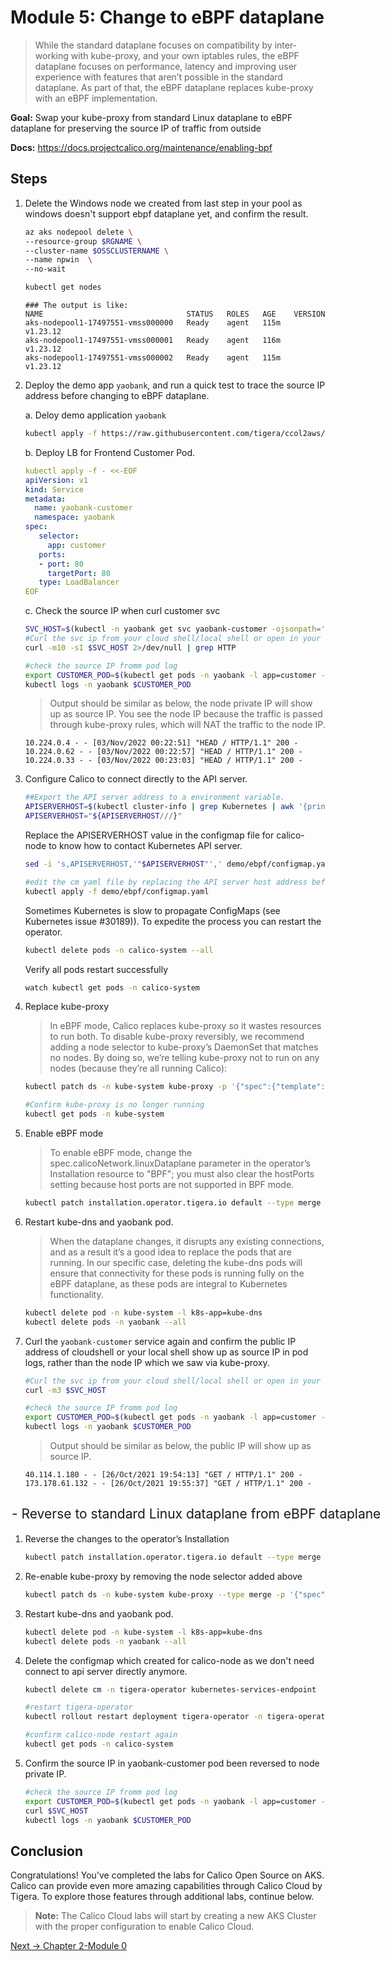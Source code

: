 # Module 5: Change to eBPF dataplane
>While the standard dataplane focuses on compatibility by inter-working with kube-proxy, and your own iptables rules, the eBPF dataplane focuses on performance, latency and improving user experience with features that aren’t possible in the standard dataplane. As part of that, the eBPF dataplane replaces kube-proxy with an eBPF implementation. 

**Goal:** Swap your kube-proxy from standard Linux dataplane to eBPF dataplane for preserving the source IP of traffic from outside

**Docs:** https://docs.projectcalico.org/maintenance/enabling-bpf


## Steps

1. Delete the Windows node we created from last step in your pool as windows doesn't support ebpf dataplane yet, and confirm the result.
   ```bash
   az aks nodepool delete \
   --resource-group $RGNAME \
   --cluster-name $OSSCLUSTERNAME \
   --name npwin  \
   --no-wait
   ```
   
   ```bash
   kubectl get nodes
   ```

   ```text
   ### The output is like:
   NAME                                STATUS   ROLES   AGE    VERSION
   aks-nodepool1-17497551-vmss000000   Ready    agent   115m   v1.23.12
   aks-nodepool1-17497551-vmss000001   Ready    agent   116m   v1.23.12
   aks-nodepool1-17497551-vmss000002   Ready    agent   115m   v1.23.12
   ```


2. Deploy the demo app `yaobank`, and run a quick test to trace the source IP address before changing to eBPF dataplane.

   a. Deloy demo application `yaobank`
   ```bash
   kubectl apply -f https://raw.githubusercontent.com/tigera/ccol2aws/main/yaobank.yaml
   ```

   b. Deploy LB for Frontend Customer Pod.
   ```yaml
   kubectl apply -f - <<-EOF
   apiVersion: v1
   kind: Service
   metadata:
     name: yaobank-customer
     namespace: yaobank
   spec:
      selector:
        app: customer
      ports:
      - port: 80
        targetPort: 80
      type: LoadBalancer
   EOF
   ```

   c. Check the source IP when curl customer svc 

    ```bash
    SVC_HOST=$(kubectl -n yaobank get svc yaobank-customer -ojsonpath='{.status.loadBalancer.ingress[0].ip}')
    #Curl the svc ip from your cloud shell/local shell or open in your browser to generate logs.
    curl -m10 -sI $SVC_HOST 2>/dev/null | grep HTTP
    ```
    
    ```bash
    #check the source IP fromm pod log
    export CUSTOMER_POD=$(kubectl get pods -n yaobank -l app=customer -o name)
    kubectl logs -n yaobank $CUSTOMER_POD
    ```
 
    > Output should be similar as below, the node private IP will show up as source IP. You see the node IP because the traffic is passed through kube-proxy rules, which will NAT the traffic to the node IP.
    ```text
    10.224.0.4 - - [03/Nov/2022 00:22:51] "HEAD / HTTP/1.1" 200 -
    10.224.0.62 - - [03/Nov/2022 00:22:57] "HEAD / HTTP/1.1" 200 -
    10.224.0.33 - - [03/Nov/2022 00:23:03] "HEAD / HTTP/1.1" 200 -
    ```

3. Configure Calico to connect directly to the API server. 

   ```bash
   ##Export the API server address to a environment variable.
   APISERVERHOST=$(kubectl cluster-info | grep Kubernetes | awk '{print $NF}' | awk -F ':' '{print $2}')
   APISERVERHOST="${APISERVERHOST///}"
   ```

   Replace the APISERVERHOST value in the configmap file for calico-node to know how to contact Kubernetes API server.

   ```bash
   sed -i 's,APISERVERHOST,'"$APISERVERHOST"',' demo/ebpf/configmap.yaml
   ```

   ```bash
   #edit the cm yaml file by replacing the API server host address before apply it 
   kubectl apply -f demo/ebpf/configmap.yaml
   ```

   Sometimes Kubernetes is slow to propagate ConfigMaps (see Kubernetes issue #30189)). To expedite the process you can restart the operator.

   ```bash
   kubectl delete pods -n calico-system --all
   ```

   Verify all pods restart successfully

   ```bash
   watch kubectl get pods -n calico-system 
   ```

4. Replace kube-proxy 
   > In eBPF mode, Calico replaces kube-proxy so it wastes resources to run both. To disable kube-proxy reversibly, we recommend adding a node selector to kube-proxy’s DaemonSet that matches no nodes. By doing so, we’re telling kube-proxy not to run on any nodes (because they’re all running Calico):
   

   ```bash
   kubectl patch ds -n kube-system kube-proxy -p '{"spec":{"template":{"spec":{"nodeSelector":{"non-calico": "true"}}}}}'
   ```
   
   ```bash
   #Confirm kube-proxy is no longer running
   kubectl get pods -n kube-system
   ```

5. Enable eBPF mode
   > To enable eBPF mode, change the spec.calicoNetwork.linuxDataplane parameter in the operator’s Installation resource to "BPF"; you must also clear the hostPorts setting because host ports are not supported in BPF mode.

   ```bash
   kubectl patch installation.operator.tigera.io default --type merge -p '{"spec":{"calicoNetwork":{"linuxDataplane":"BPF", "hostPorts":null}}}'
   ```

6. Restart kube-dns and yaobank pod.

   > When the dataplane changes, it disrupts any existing connections, and as a result it’s a good idea to replace the pods that are running. In our specific case, deleting the kube-dns pods will ensure that connectivity for these pods is running fully on the eBPF dataplane, as these pods are integral to Kubernetes functionality.

   ```bash
   kubectl delete pod -n kube-system -l k8s-app=kube-dns
   kubectl delete pods -n yaobank --all
   ```

7. Curl the `yaobank-customer` service again and confirm the public IP address of cloudshell or your local shell show up as source IP in pod logs, rather than the node IP which we saw via kube-proxy. 

   ```bash
   #Curl the svc ip from your cloud shell/local shell or open in your browser to generate logs.
   curl -m3 $SVC_HOST
   ```
    
   ```bash
   #check the source IP fromm pod log
   export CUSTOMER_POD=$(kubectl get pods -n yaobank -l app=customer -o name)
   kubectl logs -n yaobank $CUSTOMER_POD
   ```
 
   > Output should be similar as below, the public IP will show up as source IP.
   ```text
   40.114.1.180 - - [26/Oct/2021 19:54:13] "GET / HTTP/1.1" 200 -
   173.178.61.132 - - [26/Oct/2021 19:55:37] "GET / HTTP/1.1" 200 -
   ```


## <Option> - Reverse to standard Linux dataplane from eBPF dataplane 

1. Reverse the changes to the operator’s Installation

   ```bash
   kubectl patch installation.operator.tigera.io default --type merge -p '{"spec":{"calicoNetwork":{"linuxDataplane":"Iptables"}}}'
   ```
2. Re-enable kube-proxy by removing the node selector added above

   ```bash
   kubectl patch ds -n kube-system kube-proxy --type merge -p '{"spec":{"template":{"spec":{"nodeSelector":{"non-calico": null}}}}}'
   ```

3. Restart kube-dns and yaobank pod.

   ```bash
   kubectl delete pod -n kube-system -l k8s-app=kube-dns
   kubectl delete pods -n yaobank --all
   ```

4. Delete the configmap which created for calico-node as we don't need connect to api server directly anymore.

   ```bash
   kubectl delete cm -n tigera-operator kubernetes-services-endpoint 
   ```
   
   ```bash
   #restart tigera-operator
   kubectl rollout restart deployment tigera-operator -n tigera-operator
   ```

   ```bash
   #confirm calico-node restart again
   kubectl get pods -n calico-system
   ```

5. Confirm the source IP in yaobank-customer pod been reversed to node private IP.

   ```bash
   #check the source IP fromm pod log
   export CUSTOMER_POD=$(kubectl get pods -n yaobank -l app=customer -o name)
   curl $SVC_HOST
   kubectl logs -n yaobank $CUSTOMER_POD
   ```
 

## Conclusion

Congratulations! You've completed the labs for Calico Open Source on AKS. Calico can provide even more amazing capabilities through Calico Cloud by Tigera. To explore those features through additional labs, continue below.

>**Note:** The Calico Cloud labs will start by creating a new AKS Cluster with the proper configuration to enable Calico Cloud.

[Next -> Chapter 2-Module 0](../calicocloud/creating-aks-cluster.md)